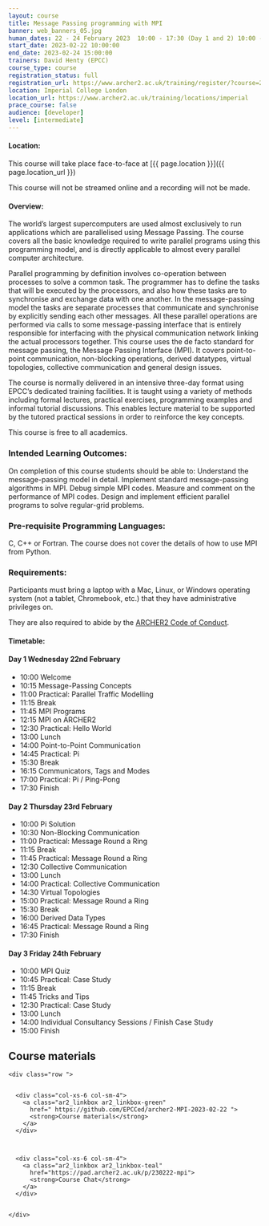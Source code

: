 ```yaml
---
layout: course
title: Message Passing programming with MPI
banner: web_banners_05.jpg 
human_dates: 22 - 24 February 2023  10:00 - 17:30 (Day 1 and 2) 10:00 - 15:00 (Day 3)
start_date: 2023-02-22 10:00:00
end_date: 2023-02-24 15:00:00
trainers: David Henty (EPCC)
course_type: course
registration_status: full
registration_url: https://www.archer2.ac.uk/training/register/?course=230222-mpi
location: Imperial College London
location_url: https://www.archer2.ac.uk/training/locations/imperial
prace_course: false
audience: [developer]
level: [intermediate]
---
```


#### Location:

This course will take place face-to-face at  [{{ page.location }}]({{ page.location_url }})

This course will not be streamed online and a recording will not be made.

#### Overview:

The world’s largest supercomputers are used almost exclusively to run applications which are parallelised using Message Passing. The course covers all the basic knowledge required to write parallel programs using this programming model, and is directly applicable to almost every parallel computer architecture.

Parallel programming by definition involves co-operation between processes to solve a common task. The programmer has to define the tasks that will be executed by the processors, and also how these tasks are to synchronise and exchange data with one another. In the message-passing model the tasks are separate processes that communicate and synchronise by explicitly sending each other messages. All these parallel operations are performed via calls to some message-passing interface that is entirely responsible for interfacing with the physical communication network linking the actual processors together. This course uses the de facto standard for message passing, the Message Passing Interface (MPI). It covers point-to-point communication, non-blocking operations, derived datatypes, virtual topologies, collective communication and general design issues.

The course is normally delivered in an intensive three-day format using EPCC’s dedicated training facilities. It is taught using a variety of methods including formal lectures, practical exercises, programming examples and informal tutorial discussions. This enables lecture material to be supported by the tutored practical sessions in order to reinforce the key concepts.

This course is free to all academics.

### Intended Learning Outcomes:

On completion of this course students should be able to: Understand the message-passing model in detail. Implement standard message-passing algorithms in MPI. Debug simple MPI codes. Measure and comment on the performance of MPI codes. Design and implement efficient parallel programs to solve regular-grid problems.

### Pre-requisite Programming Languages:

C, C++ or Fortran. The course does not cover the details of how to use MPI from Python.

### Requirements:

Participants must bring a laptop with a Mac, Linux, or Windows operating system (not a tablet, Chromebook, etc.) that they have administrative privileges on.

They are also required to abide by the [ARCHER2  Code of Conduct](../../../about/policies/code-of-conduct.html). 


#### Timetable:



<h4 id="day-1-wednesday-22nd-february">Day 1 Wednesday 22nd February</h4>

- 10:00 Welcome
- 10:15 Message-Passing Concepts
- 11:00 Practical: Parallel Traffic Modelling
- 11:15 Break
- 11:45 MPI Programs
- 12:15 MPI on ARCHER2
- 12:30 Practical: Hello World
- 13:00 Lunch
- 14:00 Point-to-Point Communication
- 14:45 Practical: Pi
- 15:30 Break
- 16:15 Communicators, Tags and Modes
- 17:00 Practical: Pi / Ping-Pong
- 17:30 Finish


<h4 id="day-2-thursday-23rd-february">Day 2 Thursday 23rd February</h4>

- 10:00 Pi Solution
- 10:30 Non-Blocking Communication
- 11:00 Practical: Message Round a Ring
- 11:15 Break
- 11:45 Practical: Message Round a Ring
- 12:30 Collective Communication
- 13:00 Lunch
- 14:00 Practical: Collective Communication
- 14:30 Virtual Topologies
- 15:00 Practical: Message Round a Ring
- 15:30 Break
- 16:00 Derived Data Types
- 16:45 Practical: Message Round a Ring
- 17:30 Finish


<h4 id="day-3-friday-24-february">Day 3 Friday 24th February</h4>

- 10:00 MPI Quiz
- 10:45 Practical: Case Study
- 11:15 Break
- 11:45 Tricks and Tips
- 12:30 Practical: Case Study
- 13:00 Lunch
- 14:00 Individual Consultancy Sessions / Finish Case Study
- 15:00 Finish


<section id="service">



<h2><a name="materials">Course materials</a></h2>



    <div class="row ">	

		
      <div class="col-xs-6 col-sm-4">
        <a class="ar2_linkbox ar2_linkbox-green" 
          href=" https://github.com/EPCCed/archer2-MPI-2023-02-22 ">
          <strong>Course materials</strong>         
        </a>
      </div>


 
      <div class="col-xs-6 col-sm-4">
        <a class="ar2_linkbox ar2_linkbox-teal" 
          href="https://pad.archer2.ac.uk/p/230222-mpi">
          <strong>Course Chat</strong>       
        </a>
      </div>
		

 	</div>
		
		
					


<!-- 		
<h2><a name="videos">Videos</a></h2>

<h3>Session 1</h3>

<div>
	<iframe title="Video" width="560" height="315" src="https://www.youtube.com/embed/xxxxxxxxxxx" frameborder="0" allow="accelerometer; autoplay; encrypted-media; gyroscope; picture-in-picture" allowfullscreen></iframe>
</div>

 -->





<!-- 
<h2><a name="feedback">Feedback</a></h2>


    <div class="row ">	

      <div class="col-xs-6 col-sm-4">
        <a class="ar2_linkbox ar2_linkbox-teal" 

           href="../../feedback/?course=230222-mpi" 
  

		>
          <strong>Feedback</strong><br/>
          Please let us know what was great about this course and anything we can improve
        </a>
      </div>
    </div>
		
 -->		

 
</section>


